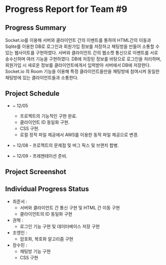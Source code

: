 # Progress Report for Team #9

## Progress Summary
Socket.io를 이용해 서버와 클라이언트 간의 이벤트를 통하여 HTML간의 이동과 Sqlite를 이용한 DB로 로그인과 회원가입 정보를 저장하고 채팅방을 만들어 소통할 수 있는 웹사이트를 구현하였다. 서버와 클라이언트 간의 웹소켓 통신으로 이벤트를 서로 송수신하며 여러 기능을 구현하였다. DB에 저장된 정보를 바탕으로 로그인을 처리하며, 회원가입 시 새로운 정보를 클라이언트에게서 입력받아 서버에서 DB에 저장한다. Socket.io 의 Room 기능을 이용해 특정 클라이언트들만을 채팅방에 참여시켜 동일한 채팅방에 있는 클라이언트들과 소통한다.

## Project Schedule
- ~ 12/05
  + 프로젝트의 기능적인 구현 완료.
  + 클라이언트 ID 동일화 구현.
  + CSS 구현.
  + 로컬 정적 파일 제공에서 AWS를 이용한 동적 파일 제공으로 변경.

- ~ 12/08 - 프로젝트의 문제점 및 버그 픽스 및 브랜치 합병.

- ~ 12/09 - 프레젠테이션 준비.

## Project Screenshot


## Individual Progress Status
- 최준서 :
  + 서버와 클라이언트 간 통신 구현 및 HTML 간 이동 구현
  + 클라이언트의 ID 동일화 구현
- 권혁 :
  + 로그인 기능 구현 및 데이터베이스 저장 구현
- 조영인 :
  + 암호화, 복호화 알고리즘 구현
- 장수민 :
  + 채팅방 기능 구현
  + CSS 구현
